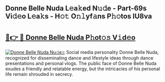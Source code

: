 ## Donne Belle Nuda L𝚎a𝚔ed N𝚞𝚍e - Part-69s Vi𝚍𝚎o L𝚎a𝚔s - H𝚘𝚝 O𝚗𝚕yf𝚊ns P𝚑𝚘tos IU8va

# <h2><a href="http://kf7by9.oniu.top/?m=Donne+Belle+Nuda">🔗👉 🔴 Donne Belle Nuda P𝚑ot𝚘𝚜 V𝚒d𝚎o</a></h2>

[![Donne Belle Nuda Nu𝚍e𝚜](https://i.imgur.com/0qMVB7G.gif)](http://kf7by9.oniu.top/?m=Donne+Belle+Nuda)
Social media personality Donne Belle Nuda, recognized for disseminating dance and lifestyle ideas through dance presentations and personal vlogs. The public face of Donne Belle Nuda exudes a friendly and relatable energy, but the intricacies of his personal life remain shrouded in secrecy.  
